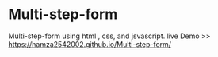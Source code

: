 # Multi-step-form
Multi-step-form using html , css, and jsvascript.
live Demo >> https://hamza2542002.github.io/Multi-step-form/
